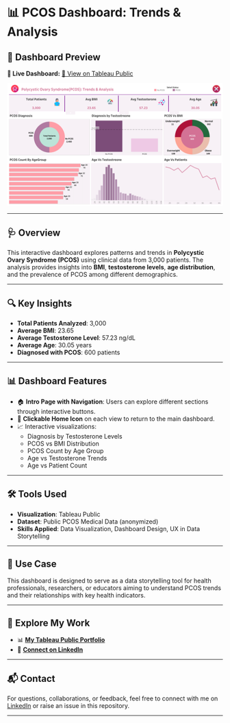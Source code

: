 # 📊 PCOS Dashboard: Trends & Analysis

## 📸 Dashboard Preview

**📍 Live Dashboard:**
[🔗 View on Tableau Public](https://public.tableau.com/app/profile/shreemathigs/viz/PCOSInsightsDashboard/HomePagePCOS)

![PCOS Dashboard](./PCOS%20Dashboard.png)

---

## 🩺 Overview

This interactive dashboard explores patterns and trends in **Polycystic Ovary Syndrome (PCOS)** using clinical data from 3,000 patients. The analysis provides insights into **BMI**, **testosterone levels**, **age distribution**, and the prevalence of PCOS among different demographics.

---

## 🔍 Key Insights

- **Total Patients Analyzed**: 3,000  
- **Average BMI**: 23.65  
- **Average Testosterone Level**: 57.23 ng/dL  
- **Average Age**: 30.05 years  
- **Diagnosed with PCOS**: 600 patients

---

## 📊 Dashboard Features

- 🏠 **Intro Page with Navigation**: Users can explore different sections through interactive buttons.
- 🔁 **Clickable Home Icon** on each view to return to the main dashboard.
- 📈 Interactive visualizations:
  - Diagnosis by Testosterone Levels
  - PCOS vs BMI Distribution
  - PCOS Count by Age Group
  - Age vs Testosterone Trends
  - Age vs Patient Count

---

## 🛠 Tools Used

- **Visualization**: Tableau Public  
- **Dataset**: Public PCOS Medical Data (anonymized)  
- **Skills Applied**: Data Visualization, Dashboard Design, UX in Data Storytelling

---

## 📁 Use Case

This dashboard is designed to serve as a data storytelling tool for health professionals, researchers, or educators aiming to understand PCOS trends and their relationships with key health indicators.

---

## 🔗 Explore My Work

- 📊 **[My Tableau Public Portfolio](https://public.tableau.com/app/profile/shreemathigs)**
- 💼 **[Connect on LinkedIn](https://www.linkedin.com/in/shreemathigs)**

---

## 📬 Contact

For questions, collaborations, or feedback, feel free to connect with me on [LinkedIn](https://www.linkedin.com/in/shreemathigs) or raise an issue in this repository.

---
